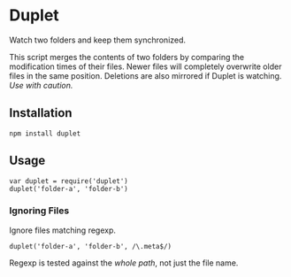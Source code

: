 # Duplet

Watch two folders and keep them synchronized.

This script merges the contents of two folders by comparing the modification times of their files. Newer files will completely overwrite older files in the same position. Deletions are also mirrored if Duplet is watching. *Use with caution.*

## Installation

```npm install duplet```

## Usage

```
var duplet = require('duplet')
duplet('folder-a', 'folder-b')
```

### Ignoring Files

Ignore files matching regexp.

```
duplet('folder-a', 'folder-b', /\.meta$/)
```

Regexp is tested against the *whole path*, not just the file name.